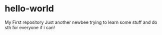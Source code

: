 # hello-world
My First repository
Just another newbee trying to learn some stuff and do sth for everyone if i can!
